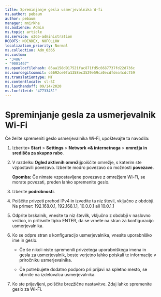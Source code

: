 ```yaml
---
title: Spreminjanje gesla usmerjevalnika W-fi
ms.author: pebaum
author: pebaum
manager: mnirkhe
ms.audience: Admin
ms.topic: article
ms.service: o365-administration
ROBOTS: NOINDEX, NOFOLLOW
localization_priority: Normal
ms.collection: Adm_O365
ms.custom:
- "3486"
- "9001467"
ms.openlocfilehash: 85aa158d917521fac871fd5c6687737fd22d736c
ms.sourcegitcommit: c6692ce0fa1358ec3529e59ca0ecdfdea4cdc759
ms.translationtype: MT
ms.contentlocale: sl-SI
ms.lasthandoff: 09/14/2020
ms.locfileid: "47733451"
---
```

# <a name="change-your-wi-fi-router-password"></a>Spreminjanje gesla za usmerjevalnik Wi-Fi

Če želite spremeniti geslo usmerjevalnika Wi-Fi, upoštevajte ta navodila:

1. Izberite» **Start**  >  **Settings**  >  **Network «& internetnega**  >  **omrežja in središča za skupno rabo**.

2. V razdelku **Ogled aktivnih omrežij**poiščite omrežje, s katerim ste vzpostavili povezavo. Izberite modro povezavo ob možnosti **povezave**.<br>

   **Opomba:** Če nimate vzpostavljene povezave z omrežjem Wi-Fi, se morate povezati, preden lahko spremenite geslo.

3. Izberite **podrobnosti**.

4. Poiščite privzeti prehod IPv4 in izvedite ta niz števil, vključno z obdobji. Na primer: 192.168.0.1, 192.168.1.1, 10.0.0.1 ali 10.0.1.1

5. Odprite brskalnik, vnesite ta niz številk, vključno z obdobji v naslovno vrstico, in pritisnite tipko ENTER, da se vrnete na stran za konfiguracijo usmerjevalnika.

6. Ko se odpre stran s konfiguracijo usmerjevalnika, vnesite uporabniško ime in geslo.<br>
   - Če še nikoli niste spremenili privzetega uporabniškega imena in gesla za usmerjevalnik, boste verjetno lahko poiskali te informacije v priročniku usmerjevalnika.

   - Če potrebujete dodatno podporo pri prijavi na spletno mesto, se obrnite na izdelovalca usmerjevalnika.

7. Ko ste prijavljeni, poiščite brezžične nastavitve. Zdaj lahko spremenite geslo za Wi-Fi.
